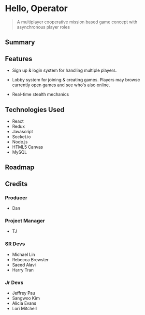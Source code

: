 # Hello, Operator
> A multiplayer cooperative mission based game concept with asynchronous player roles

## Summary



## Features

- Sign up & login system for handling multiple players.

- Lobby system for joining & creating games. Players may browse currently open games and see who's also online.

- Real-time stealth mechanics

## Technologies Used
- React
- Redux
- Javascript
- Socket.io
- Node.js
- HTML5 Canvas
- MySQL

## Roadmap

## Credits

### Producer
- Dan

### Project Manager
- TJ

### SR Devs
- Michael Lin
- Rebecca Brewster
- Saeed Alavi
- Harry Tran

### Jr Devs
- Jeffrey Pau
- Sangwoo Kim
- Alicia Evans
- Lori Mitchell